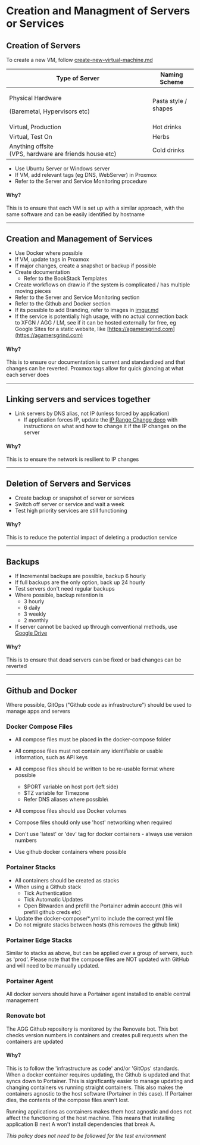 # Creation and Managment of Servers or Services

## Creation of Servers

To create a new VM, follow [create-new-virtual-machine.md](../processes/create-new-virtual-machine.md "mention")

<table><thead><tr><th width="369">Type of Server</th><th>Naming Scheme</th></tr></thead><tbody><tr><td><p>Physical Hardware </p><p>(Baremetal, Hypervisors etc)</p></td><td>Pasta style / shapes</td></tr><tr><td>Virtual, Production</td><td>Hot drinks</td></tr><tr><td>Virtual, Test On</td><td>Herbs</td></tr><tr><td>Anything offsite<br>(VPS, hardware are friends house etc)</td><td>Cold drinks</td></tr></tbody></table>

* Use Ubuntu Server or Windows server
* If VM, add relevant tags (eg DNS, WebServer) in Proxmox
* Refer to the Server and Service Monitoring procedure

#### Why?

This is to ensure that each VM is set up with a similar approach, with the same software and can be easily identified by hostname

***

## Creation and Management of Services

* Use Docker where possible
* If VM, update tags in Proxmox
* If major changes, create a snapshot or backup if possible
* Create documentation
  * Refer to the BookStack Templates
* Create workflows on draw.io if the system is complicated / has multiple moving pieces
* Refer to the Server and Service Monitoring section
* Refer to the Github and Docker section
* If its possible to add Branding, refer to images in [imgur.md](../service-overviews/other-adhoc-apps/imgur.md "mention")
* If the service is potentially high usage, with no actual connection back to XFGN / AGG / LM, see if it can be hosted externally for free, eg Google Sites for a static website, like [https://agamersgrind.com](https://agamersgrind.com)

#### Why?

This is to ensure our documentation is current and standardized and that changes can be reverted. Proxmox tags allow for quick glancing at what each server does

***

## Linking servers and services together

* Link servers by DNS alias, not IP (unless forced by application)
  * If application forces IP, update the [IP Range Change doco](broken-reference) with instructions on what and how to change it if the IP changes on the server

#### Why?

This is to ensure the network is resilient to IP changes

***

## Deletion of Servers and Services

* Create backup or snapshot of server or services
* Switch off server or service and wait a week
* Test high priority services are still functioning&#x20;

#### Why?

This is to reduce the potential impact of deleting a production service

***

## Backups

* If Incremental backups are possible, backup 6 hourly
* If full backups are the only option, back up 24 hourly
* Test servers don't need regular backups
* Where possible, backup retention is
  * 3 hourly
  * 6 daily
  * 3 weekly
  * 2 monthly
* If server cannot be backed up through conventional methods, use [Google Drive](../service-overviews/maintenance-and-monitoring/google-drive-sync.md)

#### Why?

This is to ensure that dead servers can be fixed or bad changes can be reverted

***

## Github and Docker

Where possible, GitOps ("Github code as infrastructure") should be used to manage apps and servers

### Docker Compose Files

* All compose files must be placed in the docker-compose folder
* All compose files must not contain any identifiable or usable information, such as API keys
* All compose files should be written to be re-usable format where possible
  * $PORT variable on host port (left side)
  * $TZ variable for Timezone
  * Refer DNS aliases where possible\

* All compose files should use Docker volumes
* Compose files should only use 'host' networking when required
* Don't use 'latest' or 'dev' tag for docker containers - always use version numbers
* Use github docker containers where possible

### Portainer Stacks

* All containers should be created as stacks
* When using a Github stack
  * Tick Authentication
  * Tick Automatic Updates
  * Open Bitwarden and prefill the Portainer admin account (this will prefill github creds etc)
* Update the docker-compose/\*.yml to include the correct yml file
* Do not migrate stacks between hosts (this removes the github link)

### Portainer Edge Stacks

Similar to stacks as above, but can be applied over a group of servers, such as 'prod'. Please note that the compose files are NOT updated with GitHub and will need to be manually updated.

### Portainer Agent

All docker servers should have a Portainer agent installed to enable central management

### Renovate bot

The AGG Github repository is monitored by the Renovate bot. This bot checks version numbers in containers and creates pull requests when the containers are updated

#### Why?

This is to follow the 'infrastructure as code' and/or 'GitOps' standards. When a docker container requires updating, the Github is updated and that syncs down to Portainer. This is significantly easier to manage updating and changing containers vs running straight containers. This also makes the containers agnostic to the host software (Portainer in this case). If Portainer dies, the contents of the compose files aren't lost.

Running applications as containers makes them host agnostic and does not affect the functioning of the host machine. This means that installing application B next A won't install dependencies that break A.

_This policy does not need to be followed for the test environment_

